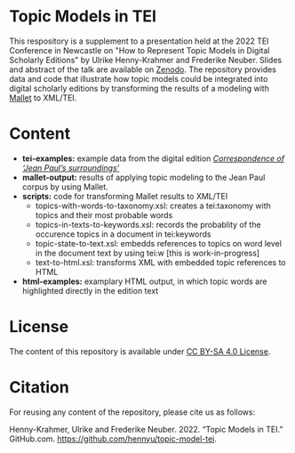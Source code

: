 # Topic Models in TEI

This respository is a supplement to a presentation held at the 2022 TEI Conference in Newcastle on "How to Represent Topic Models in Digital Scholarly Editions" by Ulrike Henny-Krahmer and Frederike Neuber. Slides and abstract of the talk are available on [Zenodo](https://zenodo.org/record/7043204). The repository provides data and code that illustrate how topic models could be integrated into digital scholarly editions by transforming the results of a modeling with [Mallet](https://mallet.cs.umass.edu/diagnostics.php) to XML/TEI. 

# Content

* **tei-examples:** example data from the digital edition [_Correspondence of ‘Jean Paul’s surroundings’_ ](zenodo.org/record/6322839)
* **mallet-output:** results of applying topic modeling to the Jean Paul corpus by using Mallet.
* **scripts:** code for transforming Mallet results to XML/TEI
  * topics-with-words-to-taxonomy.xsl: creates a tei:taxonomy with topics and their most probable words
  * topics-in-texts-to-keywords.xsl: records the probablity of the occurence topics in a document in tei:keywords
  * topic-state-to-text.xsl: embedds references to topics on word level in the document text by using tei:w \[this is work-in-progress\]
  * text-to-html.xsl: transforms XML with embedded topic references to HTML 
* **html-examples:** examplary HTML output, in which topic words are highlighted directly in the edition text

# License

The content of this repository is available under [CC BY-SA 4.0 License](https://creativecommons.org/licenses/by-sa/4.0/deed.de).

# Citation

For reusing any content of the repository, please cite us as follows: 

Henny-Krahmer, Ulrike and Frederike Neuber. 2022. “Topic Models in TEI.” GitHub.com. https://github.com/hennyu/topic-model-tei.